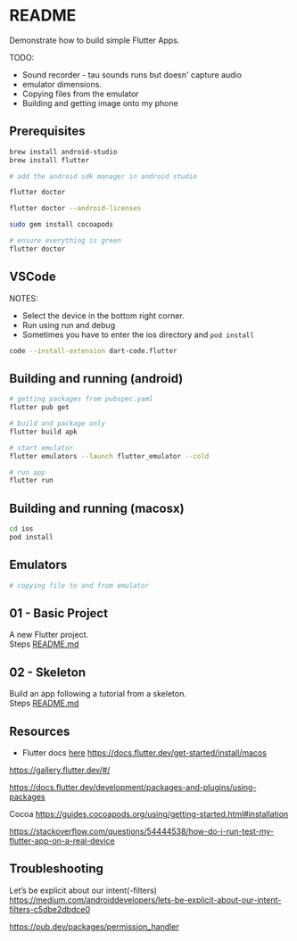 # README

Demonstrate how to build simple Flutter Apps.

TODO:

* Sound recorder - tau sounds runs but doesn' capture audio  
* emulator dimensions.  
* Copying files from the emulator
* Building and getting image onto my phone

## Prerequisites

```sh
brew install android-studio
brew install flutter

# add the android sdk manager in android studio

flutter doctor

flutter doctor --android-licenses 

sudo gem install cocoapods

# ensure everything is green
flutter doctor
```

## VSCode

NOTES:

* Select the device in the bottom right corner.  
* Run using run and debug
* Sometimes you have to enter the ios directory and `pod install`

```sh
code --install-extension dart-code.flutter
```

## Building and running (android)

```sh
# getting packages from pubspec.yaml
flutter pub get 

# build and package only
flutter build apk 

# start emulator
flutter emulators --launch flutter_emulator --cold

# run app
flutter run
```

## Building and running (macosx)

```sh
cd ios
pod install
```

## Emulators

```sh
# copying file to and from emulator

```


## 01 - Basic Project

A new Flutter project.  
Steps [README.md](./01_basic_project/README.md)  

## 02 - Skeleton

Build an app following a tutorial from a skeleton.  
Steps [README.md](./02_skeleton/README.md)  

## Resources

* Flutter docs [here](https://docs.flutter.dev/)
https://docs.flutter.dev/get-started/install/macos

https://gallery.flutter.dev/#/

https://docs.flutter.dev/development/packages-and-plugins/using-packages

Cocoa
https://guides.cocoapods.org/using/getting-started.html#installation


https://stackoverflow.com/questions/54444538/how-do-i-run-test-my-flutter-app-on-a-real-device

## Troubleshooting

Let’s be explicit about our intent(-filters)
https://medium.com/androiddevelopers/lets-be-explicit-about-our-intent-filters-c5dbe2dbdce0


https://pub.dev/packages/permission_handler

